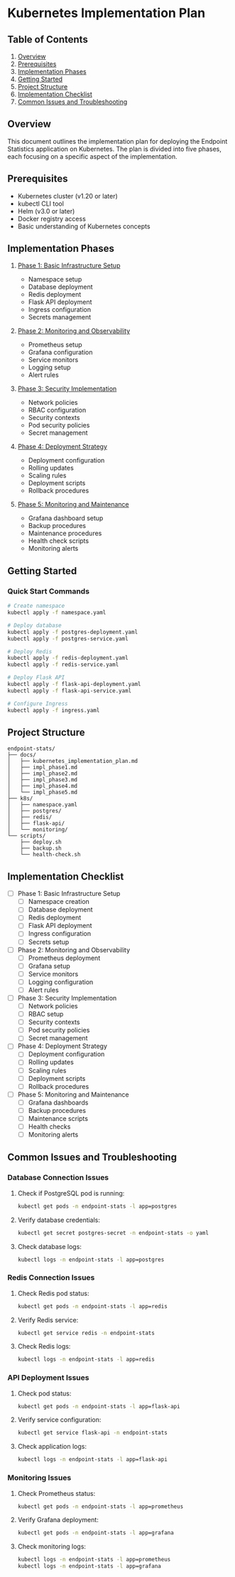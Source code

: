 # Kubernetes Implementation Plan

## Table of Contents

1. [Overview](#overview)
2. [Prerequisites](#prerequisites)
3. [Implementation Phases](#implementation-phases)
4. [Getting Started](#getting-started)
5. [Project Structure](#project-structure)
6. [Implementation Checklist](#implementation-checklist)
7. [Common Issues and Troubleshooting](#common-issues-and-troubleshooting)

## Overview

This document outlines the implementation plan for deploying the Endpoint Statistics application on Kubernetes. The plan is divided into five phases, each focusing on a specific aspect of the implementation.

## Prerequisites

- Kubernetes cluster (v1.20 or later)
- kubectl CLI tool
- Helm (v3.0 or later)
- Docker registry access
- Basic understanding of Kubernetes concepts

## Implementation Phases

1. [Phase 1: Basic Infrastructure Setup](impl_phase1.md)
   - Namespace setup
   - Database deployment
   - Redis deployment
   - Flask API deployment
   - Ingress configuration
   - Secrets management

2. [Phase 2: Monitoring and Observability](impl_phase2.md)
   - Prometheus setup
   - Grafana configuration
   - Service monitors
   - Logging setup
   - Alert rules

3. [Phase 3: Security Implementation](impl_phase3.md)
   - Network policies
   - RBAC configuration
   - Security contexts
   - Pod security policies
   - Secret management

4. [Phase 4: Deployment Strategy](impl_phase4.md)
   - Deployment configuration
   - Rolling updates
   - Scaling rules
   - Deployment scripts
   - Rollback procedures

5. [Phase 5: Monitoring and Maintenance](impl_phase5.md)
   - Grafana dashboard setup
   - Backup procedures
   - Maintenance procedures
   - Health check scripts
   - Monitoring alerts

## Getting Started

### Quick Start Commands

```bash
# Create namespace
kubectl apply -f namespace.yaml

# Deploy database
kubectl apply -f postgres-deployment.yaml
kubectl apply -f postgres-service.yaml

# Deploy Redis
kubectl apply -f redis-deployment.yaml
kubectl apply -f redis-service.yaml

# Deploy Flask API
kubectl apply -f flask-api-deployment.yaml
kubectl apply -f flask-api-service.yaml

# Configure Ingress
kubectl apply -f ingress.yaml
```

## Project Structure

```
endpoint-stats/
├── docs/
│   ├── kubernetes_implementation_plan.md
│   ├── impl_phase1.md
│   ├── impl_phase2.md
│   ├── impl_phase3.md
│   ├── impl_phase4.md
│   └── impl_phase5.md
├── k8s/
│   ├── namespace.yaml
│   ├── postgres/
│   ├── redis/
│   ├── flask-api/
│   └── monitoring/
└── scripts/
    ├── deploy.sh
    ├── backup.sh
    └── health-check.sh
```

## Implementation Checklist

- [ ] Phase 1: Basic Infrastructure Setup
  - [ ] Namespace creation
  - [ ] Database deployment
  - [ ] Redis deployment
  - [ ] Flask API deployment
  - [ ] Ingress configuration
  - [ ] Secrets setup

- [ ] Phase 2: Monitoring and Observability
  - [ ] Prometheus deployment
  - [ ] Grafana setup
  - [ ] Service monitors
  - [ ] Logging configuration
  - [ ] Alert rules

- [ ] Phase 3: Security Implementation
  - [ ] Network policies
  - [ ] RBAC setup
  - [ ] Security contexts
  - [ ] Pod security policies
  - [ ] Secret management

- [ ] Phase 4: Deployment Strategy
  - [ ] Deployment configuration
  - [ ] Rolling updates
  - [ ] Scaling rules
  - [ ] Deployment scripts
  - [ ] Rollback procedures

- [ ] Phase 5: Monitoring and Maintenance
  - [ ] Grafana dashboards
  - [ ] Backup procedures
  - [ ] Maintenance scripts
  - [ ] Health checks
  - [ ] Monitoring alerts

## Common Issues and Troubleshooting

### Database Connection Issues

1. Check if PostgreSQL pod is running:

   ```bash
   kubectl get pods -n endpoint-stats -l app=postgres
   ```

2. Verify database credentials:

   ```bash
   kubectl get secret postgres-secret -n endpoint-stats -o yaml
   ```

3. Check database logs:

   ```bash
   kubectl logs -n endpoint-stats -l app=postgres
   ```

### Redis Connection Issues

1. Check Redis pod status:

   ```bash
   kubectl get pods -n endpoint-stats -l app=redis
   ```

2. Verify Redis service:

   ```bash
   kubectl get service redis -n endpoint-stats
   ```

3. Check Redis logs:

   ```bash
   kubectl logs -n endpoint-stats -l app=redis
   ```

### API Deployment Issues

1. Check pod status:

   ```bash
   kubectl get pods -n endpoint-stats -l app=flask-api
   ```

2. Verify service configuration:

   ```bash
   kubectl get service flask-api -n endpoint-stats
   ```

3. Check application logs:

   ```bash
   kubectl logs -n endpoint-stats -l app=flask-api
   ```

### Monitoring Issues

1. Check Prometheus status:

   ```bash
   kubectl get pods -n endpoint-stats -l app=prometheus
   ```

2. Verify Grafana deployment:

   ```bash
   kubectl get pods -n endpoint-stats -l app=grafana
   ```

3. Check monitoring logs:

   ```bash
   kubectl logs -n endpoint-stats -l app=prometheus
   kubectl logs -n endpoint-stats -l app=grafana
   ```
